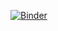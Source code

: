 [![Binder](https://mybinder.org/badge_logo.svg)](https://mybinder.org/v2/gh/DBRetina/DBRetina_tutorial/main)

